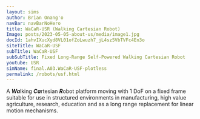 ```yaml
---
layout: sims 
author: Brian Onang'o 
navBar: navBarNoHero 
title: WaCaR-USR (Walking Cartesian Robot) 
Image: posts/2023-05-05-about-us/media/image1.jpg 
docId: 1ahvIXucXyd8VL01ofZoLwuzh7_jL4sz5VbTVFc4En3o
siteTitle: WaCaR-USF
subTitle: WaCaR-USF
subSubTitle: Fixed Long-Range Self-Powered Walking Cartesian Robot
youtube: USR
simName: final.A03.WaCaR-USF-plotless
permalink: /robots/usf.html
---
```

 
A ***Wa***lking  ***Ca***rtesian  ***R***obot platform moving with 1 DoF on a fixed frame suitable for use in structured environments in manufacturing, high value agriculture, research, education and as a long range replacement for linear motion mechanisms.

